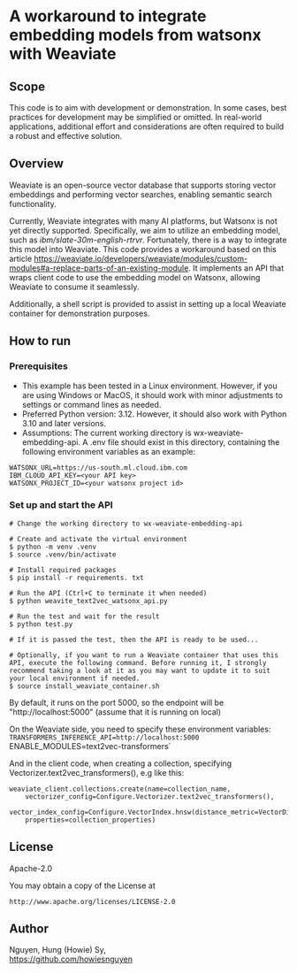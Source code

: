 # A workaround to integrate embedding models from watsonx with Weaviate

## Scope

This code is to aim with development or demonstration. In some cases, best practices for development may be simplified or omitted. In real-world applications, additional effort and considerations are often required to build a robust and effective solution.

## Overview

Weaviate is an open-source vector database that supports storing vector embeddings and performing vector searches, enabling semantic search functionality.

Currently, Weaviate integrates with many AI platforms, but Watsonx is not yet directly supported. Specifically, we aim to utilize an embedding model, such as _ibm/slate-30m-english-rtrvr_. Fortunately, there is a way to integrate this model into Weaviate. This code provides a workaround based on this article https://weaviate.io/developers/weaviate/modules/custom-modules#a-replace-parts-of-an-existing-module. It implements an API that wraps client code to use the embedding model on Watsonx, allowing Weaviate to consume it seamlessly.

Additionally, a shell script is provided to assist in setting up a local Weaviate container for demonstration purposes.

## How to run

### Prerequisites

- This example has been tested in a Linux environment. However, if you are using Windows or MacOS, it should work with minor adjustments to settings or command lines as needed.
- Preferred Python version: 3.12. However, it should also work with Python 3.10 and later versions.
- Assumptions: The current working directory is wx-weaviate-embedding-api. A .env file should exist in this directory, containing the following environment variables as an example:
  
```
WATSONX_URL=https://us-south.ml.cloud.ibm.com
IBM_CLOUD_API_KEY=<your API key>
WATSONX_PROJECT_ID=<your watsonx project id>
```

### Set up and start the API

```
# Change the working directory to wx-weaviate-embedding-api

# Create and activate the virtual environment
$ python -m venv .venv
$ source .venv/bin/activate

# Install required packages 
$ pip install -r requirements. txt

# Run the API (Ctrl+C to terminate it when needed)
$ python weavite_text2vec_watsonx_api.py

# Run the test and wait for the result
$ python test.py

# If it is passed the test, then the API is ready to be used...

# Optionally, if you want to run a Weaviate container that uses this API, execute the following command. Before running it, I strongly recommend taking a look at it as you may want to update it to suit your local environment if needed.
$ source install_weaviate_container.sh
```

By default, it runs on the port 5000, so the endpoint will be "http://localhost:5000"  (assume that it is running on local)

On the Weaviate side, you need to specify these environment variables:
`TRANSFORMERS_INFERENCE_API=http://localhost:5000
`ENABLE_MODULES=text2vec-transformers`

And in the  client code, when creating a collection, specifying Vectorizer.text2vec_transformers(), e.g like this:

```
weaviate_client.collections.create(name=collection_name,
	vectorizer_config=Configure.Vectorizer.text2vec_transformers(),	
	vector_index_config=Configure.VectorIndex.hnsw(distance_metric=VectorDistances.COSINE),
	properties=collection_properties)
```

## License

Apache-2.0

You may obtain a copy of the License at 
```
http://www.apache.org/licenses/LICENSE-2.0
```

## Author

Nguyen, Hung (Howie) Sy, 
\
https://github.com/howiesnguyen